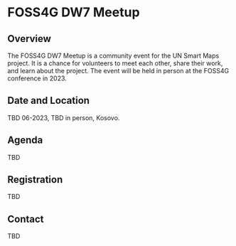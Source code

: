 #  FOSS4G DW7 Meetup

## Overview

The FOSS4G DW7 Meetup is a community event for the UN Smart Maps project. It is a chance for volunteers to meet each other, share their work, and learn about the project. The event will be held in person at the FOSS4G conference in 2023.

## Date and Location
TBD 06-2023, TBD in person, Kosovo.

## Agenda

TBD

## Registration

TBD

## Contact

TBD
